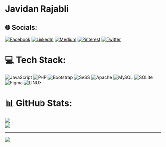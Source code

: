 # Javidan Rajabli 
## 🌐 Socials:
[![Facebook](https://img.shields.io/badge/Facebook-%231877F2.svg?logo=Facebook&logoColor=white)](https://facebook.com/https://www.facebook.com/profile.php?id=100014446688989)  [![LinkedIn](https://img.shields.io/badge/LinkedIn-%230077B5.svg?logo=linkedin&logoColor=white)](https://linkedin.com/in/https://www.linkedin.com/in/javidan-rajabli-a62827174/) [![Medium](https://img.shields.io/badge/Medium-12100E?logo=medium&logoColor=white)](https://medium.com/@https://medium.com/@mustafakemal_17072) [![Pinterest](https://img.shields.io/badge/Pinterest-%23E60023.svg?logo=Pinterest&logoColor=white)](https://pinterest.com/https://www.pinterest.com/cavidanrcbli/) [![Twitter](https://img.shields.io/badge/Twitter-%231DA1F2.svg?logo=Twitter&logoColor=white)](https://twitter.com/https://twitter.com/javidanrajabli) 

# 💻 Tech Stack:
![JavaScript](https://img.shields.io/badge/javascript-%23323330.svg?style=for-the-badge&logo=javascript&logoColor=%23F7DF1E) ![PHP](https://img.shields.io/badge/php-%23777BB4.svg?style=for-the-badge&logo=php&logoColor=white) ![Bootstrap](https://img.shields.io/badge/bootstrap-%23563D7C.svg?style=for-the-badge&logo=bootstrap&logoColor=white) ![SASS](https://img.shields.io/badge/SASS-hotpink.svg?style=for-the-badge&logo=SASS&logoColor=white) ![Apache](https://img.shields.io/badge/apache-%23D42029.svg?style=for-the-badge&logo=apache&logoColor=white) ![MySQL](https://img.shields.io/badge/mysql-%2300f.svg?style=for-the-badge&logo=mysql&logoColor=white) ![SQLite](https://img.shields.io/badge/sqlite-%2307405e.svg?style=for-the-badge&logo=sqlite&logoColor=white) 	![Figma](https://img.shields.io/badge/figma-%23F24E1E.svg?style=for-the-badge&logo=figma&logoColor=white) ![LINUX](https://img.shields.io/badge/Linux-FCC624?style=for-the-badge&logo=linux&logoColor=black)
# 📊 GitHub Stats:
![](https://github-readme-streak-stats.herokuapp.com/?user=Javidan-R&theme=blueberry&hide_border=false)<br/>
![](https://github-readme-stats.vercel.app/api/top-langs/?username=Javidan-R&theme=blueberry&hide_border=false&include_all_commits=true&count_private=true&layout=compact)

---
[![](https://visitcount.itsvg.in/api?id=Javidan-R&icon=3&color=9)](https://visitcount.itsvg.in)


